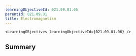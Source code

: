 ```yaml
---
learningObjectiveId: 021.09.01.06
parentId: 021.09.01
title: Electromagnetism
---
```


```tsx eval
<LearningOBjectives learningObjectiveId={021.09.01.06} />
```

## Summary
